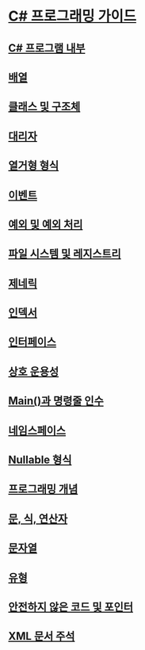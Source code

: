 # [C# 프로그래밍 가이드](index.md)
## [C# 프로그램 내부](inside-a-program/)
## [배열](arrays/)
## [클래스 및 구조체](classes-and-structs/)
## [대리자](delegates/index.md)
## [열거형 형식](enumeration-types.md)
## [이벤트](events/)
## [예외 및 예외 처리](exceptions/)
## [파일 시스템 및 레지스트리](file-system/)
## [제네릭](generics/)
## [인덱서](indexers/)
## [인터페이스](interfaces/)
## [상호 운용성](interop/)
## [Main()과 명령줄 인수](main-and-command-args/)
## [네임스페이스](namespaces/)
## [Nullable 형식](nullable-types/)
## [프로그래밍 개념](concepts/)
## [문, 식, 연산자](statements-expressions-operators/)
## [문자열](strings/)
## [유형](types/)
## [안전하지 않은 코드 및 포인터](unsafe-code-pointers/)
## [XML 문서 주석](xmldoc/)
